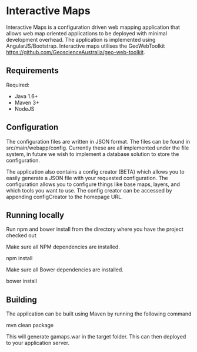 # Interactive Maps

Interactive Maps is a configuration driven web mapping application that allows web map oriented applications to be deployed with minimal development overhead. The application is implemented using AngularJS/Bootstrap. Interactive maps utilises the GeoWebToolkit https://github.com/GeoscienceAustralia/geo-web-toolkit. 

## Requirements
Required:

* Java 1.6+
* Maven 3+
* NodeJS

## Configuration

The configuration files are written in JSON format. The files can be found in src/main/webapp/config. Currently these are all implemented under the file system, in future we wish to implement a database solution to store the configuration. 

The application also contains a config creator (BETA) which allows you to easily generate a JSON file with your requested configuration. The configuration allows you to configure things like base maps, layers, and which tools you want to use. The config creator can be accessed by appending configCreator to the homepage URL.

## Running locally

Run npm and bower install from the directory where you have the project checked out

Make sure all NPM dependencies are installed.

npm install

Make sure all Bower dependencies are installed.

bower install

## Building

The application can be built using Maven by running the following command

mvn clean package

This will generate gamaps.war in the target folder. This can then deployed to your application server.
